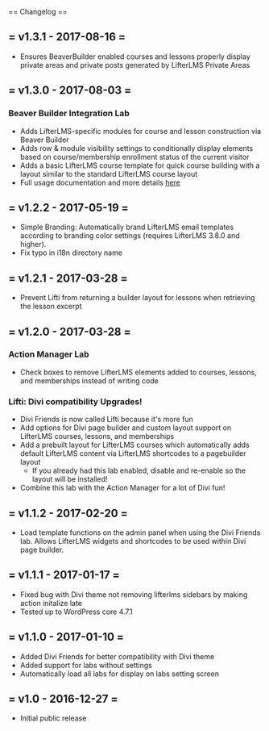 == Changelog ==

= v1.3.1 - 2017-08-16 =
-----------------------

+ Ensures BeaverBuilder enabled courses and lessons properly display private areas and private posts generated by LifterLMS Private Areas


= v1.3.0 - 2017-08-03 =
-----------------------

### Beaver Builder Integration Lab

+ Adds LifterLMS-specific modules for course and lesson construction via Beaver Builder
+ Adds row & module visibility settings to conditionally display elements based on course/membership enrollment status of the current visitor
+ Adds a basic LifterLMS course template for quick course building with a layout similar to the standard LifterLMS course layout
+ Full usage documentation and more details [here](https://lifterlms.com/docs/lab-beaver-builder/)


= v1.2.2 - 2017-05-19 =
-----------------------

+ Simple Branding: Automatically brand LifterLMS email templates according to branding color settings (requires LifterLMS 3.8.0 and higher).
+ Fix typo in i18n directory name


= v1.2.1 - 2017-03-28 =
-----------------------

+ Prevent Lifti from returning a builder layout for lessons when retrieving the lesson excerpt


= v1.2.0 - 2017-03-28 =
-----------------------

### Action Manager Lab

+ Check boxes to remove LifterLMS elements added to courses, lessons, and memberships instead of writing code

### Lifti: Divi compatibility Upgrades!

+ Divi Friends is now called Lifti because it's more fun
+ Add options for Divi page builder and custom layout support on LifterLMS courses, lessons, and memberships
+ Add a prebuilt layout for LifterLMS courses which automatically adds default LifterLMS content via LifterLMS shortcodes to a pagebuilder layout
	+ If you already had this lab enabled, disable and re-enable so the layout will be installed!
+ Combine this lab with the Action Manager for a lot of Divi fun!


= v1.1.2 - 2017-02-20 =
-----------------------

+ Load template functions on the admin panel when using the Divi Friends lab. Allows LifterLMS widgets and shortcodes to be used within Divi page builder.


= v1.1.1 - 2017-01-17 =
-----------------------

+ Fixed bug with Divi theme not removing lifterlms sidebars by making action initalize late
+ Tested up to WordPress core 4.7.1


= v1.1.0 - 2017-01-10 =
-----------------------

+ Added Divi Friends for better compatibility with Divi theme
+ Added support for labs without settings
+ Automatically load all labs for display on labs setting screen


= v1.0 - 2016-12-27 =
---------------------

+ Initial public release
